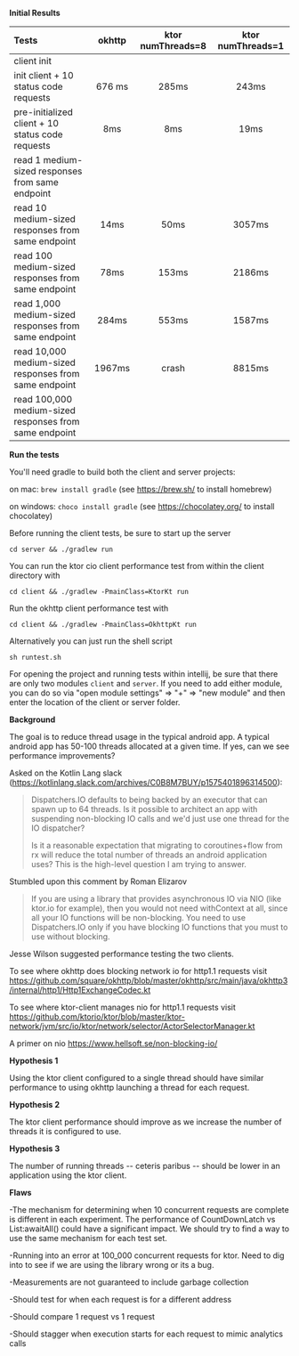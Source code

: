 **Initial Results**


| Tests | okhttp | ktor numThreads=8 | ktor numThreads=1 |
| :---         |     :---:      |          :---: |          :---: |
| client init   |       |      |   |
| init client + 10 status code requests     | 676 ms       |  285ms      | 243ms  |
| pre-initialized client + 10 status code requests | 8ms | 8ms  |  19ms |
| read 1 medium-sized responses from same endpoint |   |   |   |
| read 10 medium-sized responses from same endpoint | 14ms | 50ms  | 3057ms  |
| read 100 medium-sized responses from same endpoint | 78ms | 153ms  |  2186ms  |
| read 1,000 medium-sized responses from same endpoint | 284ms | 553ms  | 1587ms  |
| read 10,000 medium-sized responses from same endpoint | 1967ms | crash  | 8815ms  |
| read 100,000 medium-sized responses from same endpoint |   |   |   |

**Run the tests**

You'll need gradle to build both the client and server projects:

on mac: `brew install gradle` (see https://brew.sh/ to install homebrew)

on windows: `choco install gradle` (see https://chocolatey.org/ to install chocolatey)

Before running the client tests, be sure to start up the server

`cd server && ./gradlew run`

You can run the ktor cio client performance test from within the client directory with

`cd client && ./gradlew -PmainClass=KtorKt run`

Run the okhttp client performance test with

`cd client && ./gradlew -PmainClass=OkhttpKt run`

Alternatively you can just run the shell script

`sh runtest.sh`

For opening the project and running tests within intellij, be sure that there are only two modules `client` and `server`. If you need to add either module, you can do so via "open module settings" => "+" => "new module" and then enter the location of the client or server folder.

**Background**

The goal is to reduce thread usage in the typical android app. A typical android app has 50-100 threads allocated at a given time. If yes, can we see performance improvements? 

Asked on the Kotlin Lang slack (https://kotlinlang.slack.com/archives/C0B8M7BUY/p1575401896314500):

> Dispatchers.IO defaults to being backed by an executor that can spawn up to 64 threads. Is it possible to architect an app with suspending non-blocking IO calls and we'd just use one thread for the IO dispatcher?
>
> Is it a reasonable expectation that migrating to coroutines+flow from rx will reduce the total number of threads an android application uses? This is the high-level question I am trying to answer.

Stumbled upon this comment by Roman Elizarov

> If you are using a library that provides asynchronous IO via NIO (like ktor.io for example), then you would not need withContext at all, since all your IO functions will be non-blocking. You need to use Dispatchers.IO only if you have blocking IO functions that you must to use without blocking.

Jesse Wilson suggested performance testing the two clients.

To see where okhttp does blocking network io for http1.1 requests visit
https://github.com/square/okhttp/blob/master/okhttp/src/main/java/okhttp3/internal/http1/Http1ExchangeCodec.kt

To see where ktor-client manages nio for http1.1 requests visit
https://github.com/ktorio/ktor/blob/master/ktor-network/jvm/src/io/ktor/network/selector/ActorSelectorManager.kt

A primer on nio
https://www.hellsoft.se/non-blocking-io/

**Hypothesis 1**

Using the ktor client configured to a single thread should have similar performance to using okhttp launching a thread for each request.

**Hypothesis 2**

The ktor client performance should improve as we increase the number of threads it is configured to use.

**Hypothesis 3**

The number of running threads -- ceteris paribus -- should be lower in an application using the ktor client.

**Flaws**

-The mechanism for determining when 10 concurrent requests are complete is different in each experiment. The performance of CountDownLatch vs List<Deferred>:awaitAll() could have a significant impact. We should try to find a way to use the same mechanism for each test set.

-Running into an error at 100_000 concurrent requests for ktor. Need to dig into to see if we are using the library wrong or its a bug.

-Measurements are not guaranteed to include garbage collection

-Should test for when each request is for a different address

-Should compare 1 request vs 1 request

-Should stagger when execution starts for each request to mimic analytics calls
